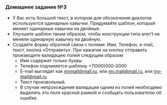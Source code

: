 ### Домашнее задание №3
- У Вас есть большой текст, в котором для обозначения диалогов используются одинарные кавычки. Придумайте шаблон, который меняет одинарные кавычки на двойные.
- Улучшите шаблон таким образом, чтобы конструкции типа aren’t не меняли одинарную кавычку на двойную.
- Создайте форму обратной связи с полями: Имя, Телефон, e-mail, текст, кнопка «Отправить». При нажатии на кнопку отправить производите валидацию полей следущим образом
  * Имя содержит только буквы
  * Телефон подчиняется шаблону +7(000)000-0000
  * E-mail выглядит как mymail@mail.ru, или my.mail@mail.ru, или my-mail@mail.ru
  * Текст произвольный.
  * В случае непрохождения валидации одним из полей необходимо выделять это поле красной рамкой и сообщать пользователю об ошибке.